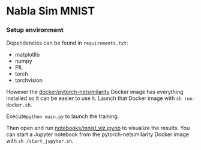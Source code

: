# Nabla Sim MNIST

### Setup environment

Dependencies can be found in ```requirements.txt```:
- matplotlib
- numpy
- PIL
- torch
- torchvision

However the [docker/pytorch-netsimilarity](docker/pytorch-netsimilarity) Docker image has everything installed so it can be easier to use it. 
Launch that Docker image with ```sh run-docker.sh```.

Execute```python main.py``` to launch the training.

Then open and run [notebooks/mnist_viz.ipynb](notebooks/mnist_viz.ipynb) to visualize the results. You can start a Jupyter notebook from the pytorch-netsimilarity Docker image with ```sh /start_jupyter.sh```.